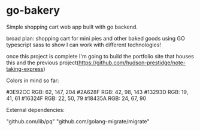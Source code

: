 # go-bakery
Simple shopping cart web app built with go backend.

broad plan:
shopping cart for mini pies and other baked goods
using
  GO
  typescript
  sass
to show I can work with different technologies!

once this project is complete I'm going to build the portfolio site that houses this and the previous project(https://github.com/hudson-prestidge/note-taking-express)

Colors in mind so far:

#3E92CC
RGB: 62, 147, 204
#2A628F
RGB: 42, 98, 143
#13293D
RGB: 19, 41, 61
#16324F
RGB: 22, 50, 79
#18435A
RGB: 24, 67, 90

External dependencies:

"github.com/lib/pq"
"github.com/golang-migrate/migrate"
